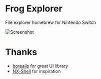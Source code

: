 # Frog Explorer
File explorer homebrew for Nintendo Switch

![Screenshot](https://i.imgur.com/VSsiHK6.png)

# Thanks
* [borealis](https://github.com/natinusala/borealis) for great UI library
* [NX-Shell](https://github.com/joel16/NX-Shell) for inspiration